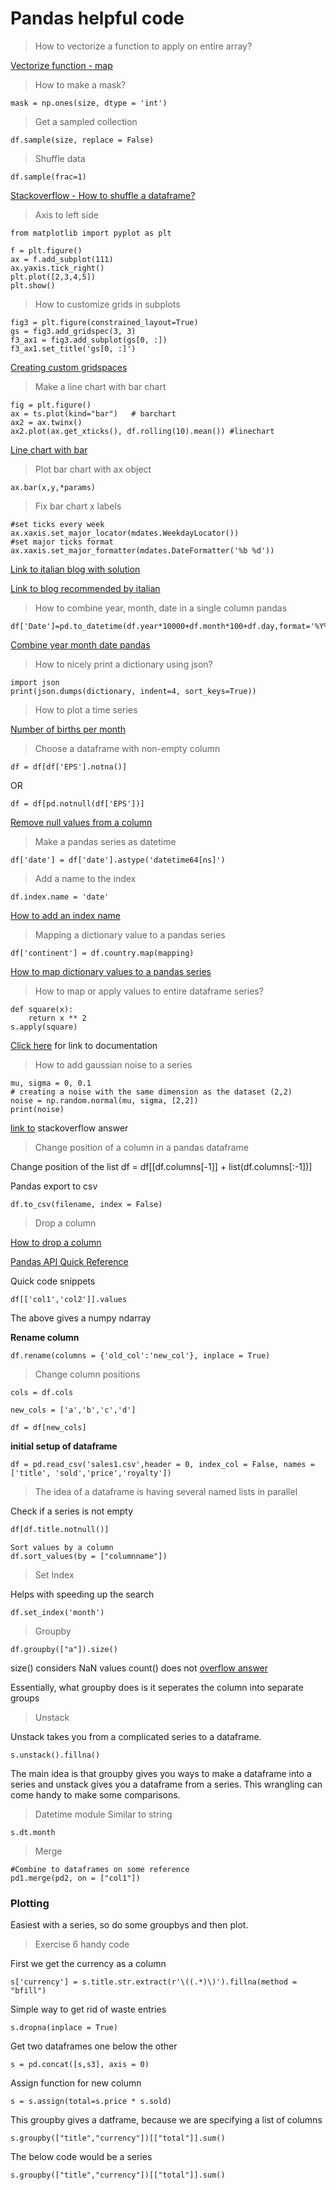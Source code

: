 # Pandas helpful code

>How to vectorize a function to apply on entire array?

[Vectorize function - map](https://stackoverflow.com/questions/35215161/most-efficient-way-to-map-function-over-numpy-array)


>How to make a mask?

```
mask = np.ones(size, dtype = 'int')
```

>Get a sampled collection

```
df.sample(size, replace = False)
```

>Shuffle data

```
df.sample(frac=1)
```

[Stackoverflow - How to shuffle a dataframe?](https://stackoverflow.com/questions/29576430/shuffle-dataframe-rows)


>Axis to left side

```
from matplotlib import pyplot as plt

f = plt.figure()
ax = f.add_subplot(111)
ax.yaxis.tick_right()
plt.plot([2,3,4,5])
plt.show()
```


>How to customize grids in subplots

```
fig3 = plt.figure(constrained_layout=True)
gs = fig3.add_gridspec(3, 3)
f3_ax1 = fig3.add_subplot(gs[0, :])
f3_ax1.set_title('gs[0, :]')
```

[Creating custom gridspaces](https://matplotlib.org/3.2.1/tutorials/intermediate/gridspec.html)

>Make a line chart with bar chart

```
fig = plt.figure()
ax = ts.plot(kind="bar")   # barchart
ax2 = ax.twinx()
ax2.plot(ax.get_xticks(), df.rolling(10).mean()) #linechart
```
[Line chart with bar](https://stackoverflow.com/questions/33239937/python-bar-graph-and-line-graph-in-same-chart-with-pandas-matplotlib)
>Plot bar chart with ax object

```
ax.bar(x,y,*params)
```


>Fix bar chart x labels

```
#set ticks every week
ax.xaxis.set_major_locator(mdates.WeekdayLocator())
#set major ticks format
ax.xaxis.set_major_formatter(mdates.DateFormatter('%b %d'))
```

[Link to italian blog with solution](https://scentellegher.github.io/programming/2017/05/24/pandas-bar-plot-with-formatted-dates.html)

[Link to blog recommended by italian](https://pbpython.com/effective-matplotlib.html)

>How to combine year, month, date in a single column pandas

```
df['Date']=pd.to_datetime(df.year*10000+df.month*100+df.day,format='%Y%m%d')
```

[Combine year month date pandas](https://stackoverflow.com/questions/48155787/how-to-combine-year-month-and-day-columns-to-single-datetime-column)

>How to nicely print a dictionary using json?

```
import json
print(json.dumps(dictionary, indent=4, sort_keys=True))
```

> How to plot a time series

[Number of births per month](https://jakevdp.github.io/PythonDataScienceHandbook/04.09-text-and-annotation.html)

>Choose a dataframe with non-empty column

```
df = df[df['EPS'].notna()]
```
OR

```
df = df[pd.notnull(df['EPS'])]
```
[Remove null values from a column](https://stackoverflow.com/questions/13413590/how-to-drop-rows-of-pandas-dataframe-whose-value-in-a-certain-column-is-nan)

>Make a pandas series as datetime

```
df['date'] = df['date'].astype('datetime64[ns]')
```

>Add a name to the index

```
df.index.name = 'date'
```
[How to add an index name](https://stackoverflow.com/questions/18022845/pandas-index-column-title-or-name)

>Mapping a dictionary value to a pandas series

```
df['continent'] = df.country.map(mapping)
```

[How to map dictionary values to a pandas series](https://stackoverflow.com/questions/20250771/remap-values-in-pandas-column-with-a-dict)

> How to map or apply values to entire dataframe series?

```
def square(x):
    return x ** 2
s.apply(square)
```
[Click here](https://pandas.pydata.org/pandas-docs/stable/reference/api/pandas.Series.apply.html#pandas.Series.apply) for link to documentation

> How to add gaussian noise to a series

```
mu, sigma = 0, 0.1 
# creating a noise with the same dimension as the dataset (2,2) 
noise = np.random.normal(mu, sigma, [2,2]) 
print(noise)
```

[link to](https://stackoverflow.com/questions/46093073/adding-gaussian-noise-to-a-dataset-of-floating-points-and-save-it-python?rq=1) stackoverflow answer

>Change position of a column 
in a pandas dataframe

Change position of the list
df = df[[df.columns[-1]] + list(df.columns[:-1])]

Pandas export to csv

```
df.to_csv(filename, index = False)
```
>Drop a column

[How to drop a column](https://pandas.pydata.org/pandas-docs/stable/reference/api/pandas.DataFrame.drop.html	
)

[Pandas API Quick Reference](https://pandas.pydata.org/pandas-docs/version/0.22.0/api.html)

Quick code snippets

```
df[['col1','col2']].values
```
The above gives a numpy ndarray

**Rename column**
```
df.rename(columns = {'old_col':'new_col'}, inplace = True)

```

>Change column positions

```
cols = df.cols

new_cols = ['a','b','c','d']

df = df[new_cols]

```

**initial setup of dataframe**
```
df = pd.read_csv('sales1.csv',header = 0, index_col = False, names = ['title', 'sold','price','royalty'])

```

>The idea of a dataframe is having several named lists in parallel


Check if a series is not empty
```python
df[df.title.notnull()]
```
```
Sort values by a column
df.sort_values(by = ["columnname"])
```
>Set Index

Helps with speeding up the search

```
df.set_index('month')
```

>Groupby

```
df.groupby(["a"]).size()
```
size() considers NaN values
count() does not [overflow answer](https://stackoverflow.com/questions/33346591/what-is-the-difference-between-size-and-count-in-pandas)

Essentially, what groupby does is it seperates the column into separate groups

>Unstack

Unstack takes you from a complicated series to a dataframe.

```
s.unstack().fillna()
```

The main idea is that groupby gives you ways to make a dataframe into a series and unstack gives you a dataframe from a series.
This wrangling can come handy to make some comparisons.

>Datetime module
Similar to string
```
s.dt.month
```

>Merge

```
#Combine to dataframes on some reference
pd1.merge(pd2, on = ["col1"])
```

### Plotting

Easiest with a series, so do some groupbys and then plot.

>Exercise 6 handy code


First we get the currency as a column
```
s['currency'] = s.title.str.extract(r'\((.*)\)').fillna(method = "bfill")
```

Simple way to get rid of waste entries
```
s.dropna(inplace = True)
```

Get two dataframes one below the other
```
s = pd.concat([s,s3], axis = 0)
```

Assign function for new column

```
s = s.assign(total=s.price * s.sold)
```

This groupby gives a datframe, because we are specifying a list of columns

```
s.groupby(["title","currency"])[["total"]].sum()
```
The below code would be a series
```
s.groupby(["title","currency"])[["total"]].sum()
```